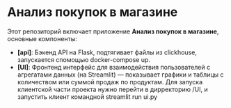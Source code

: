 # Анализ покупок в магазине

Этот репозиторий включает приложение **Анализ покупок в магазине**, основные компоненты: 
- **[api]**: Бэкенд API на Flask, подтягивает файлы из clickhouse, запускается спомощью docker-compose up.
- **[UI]**: Фронтенд интерфейс для взаимодействия пользователей с агрегатами данных (на Streamlit) — показывает графики и таблицы с количеством или суммой продаж по продуктам.
			Для запуска клиентской части проекта нужно перейти в дирректорию /UI, и запустить клиент командной streamlit run  ui.py
